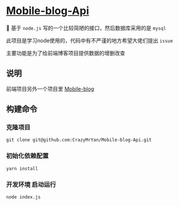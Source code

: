 # [Mobile-blog-Api](https://github.com/CrazyMrYan/Mobile-blog-Api)

🚀 基于 `node.js` 写的一个比较简陋的接口，然后数据库采用的是 `mysql`

此项目是学习node使用的，代码中有不严谨的地方希望大佬们提出 `issue`

主要功能是为了给前端博客项目提供数据的增删改查

## 说明
前端项目另外一个项目里 [Mobile-blog](https://github.com/CrazyMrYan/Mobile-blog)




## 构建命令
### 克隆项目
```
git clone git@github.com:CrazyMrYan/Mobile-blog-Api.git
```

### 初始化依赖配置
```
yarn install
```

### 开发环境 启动运行
```
node index.js
```
